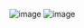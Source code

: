 ![image](https://github.com/user-attachments/assets/4916bd58-07f4-4d95-b0b3-7b5cab86e3ca)
![image](https://github.com/user-attachments/assets/862267d0-6d79-4e5e-89fc-4a4d7a719a39)
